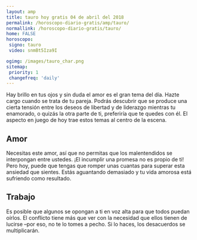```yaml
---
layout: amp
title: tauro hoy gratis 04 de abril del 2018 
permalink: /horoscopo-diario-gratis/amp/tauro/
normallink: /horoscopo-diario-gratis/tauro/
home: FALSE
horoscopo:
 signo: tauro
 video: snmBt5Iza9I

ogimg: /images/tauro_char.png
sitemap:
 priority: 1
 changefreq: 'daily'
---
```



Hay brillo en tus ojos y sin duda el amor es el gran tema del día. Hazte cargo cuando se trata de tu pareja. Podrás descubrir que se produce una cierta tensión entre los deseos de libertad y de liderazgo mientras tu enamorado, o quizás la otra parte de ti, preferiría que te quedes con él. El aspecto en juego de hoy trae estos temas al centro de la escena.

## Amor

Necesitas este amor, así que no permitas que los malentendidos se interpongan entre ustedes. ¡El incumplir una promesa no es propio de ti! Pero hoy, puede que tengas que romper unas cuantas para superar esta ansiedad que sientes. Estás aguantando demasiado y tu vida amorosa está sufriendo como resultado.

## Trabajo

Es posible que algunos se opongan a ti en voz alta para que todos puedan oírlos. El conflicto tiene más que ver con la necesidad que ellos tienen de lucirse –por eso, no te lo tomes a pecho. Si lo haces, los desacuerdos se multiplicarán.